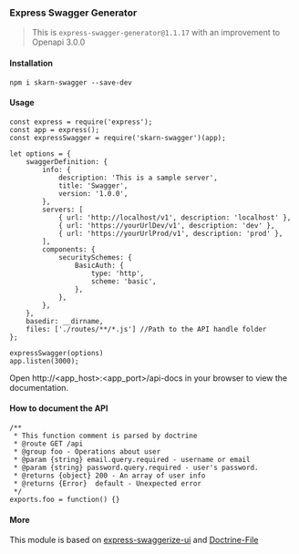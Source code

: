 ### Express Swagger Generator

> This is `express-swagger-generator@1.1.17` with an improvement to Openapi 3.0.0

#### Installation

```
npm i skarn-swagger --save-dev
```

#### Usage

```
const express = require('express');
const app = express();
const expressSwagger = require('skarn-swagger')(app);

let options = {
	swaggerDefinition: {
		info: {
			description: 'This is a sample server',
			title: 'Swagger',
			version: '1.0.0',
		},
		servers: [
			{ url: 'http://localhost/v1', description: 'localhost' },
			{ url: 'https://yourUrlDev/v1', description: 'dev' },
			{ url: 'https://yourUrlProd/v1', description: 'prod' },
		],
		components: {
			securitySchemes: {
				BasicAuth: {
					type: 'http',
					scheme: 'basic',
				},
			},
		},
	},
	basedir: __dirname,
	files: ['./routes/**/*.js'] //Path to the API handle folder
};

expressSwagger(options)
app.listen(3000);
```

Open http://<app_host>:<app_port>/api-docs in your browser to view the documentation.

#### How to document the API

```
/**
 * This function comment is parsed by doctrine
 * @route GET /api
 * @group foo - Operations about user
 * @param {string} email.query.required - username or email
 * @param {string} password.query.required - user's password.
 * @returns {object} 200 - An array of user info
 * @returns {Error}  default - Unexpected error
 */
exports.foo = function() {}
```

#### More

This module is based on [express-swaggerize-ui](https://github.com/pgroot/express-swaggerize-ui) and [Doctrine-File](https://github.com/researchgate/doctrine-file)